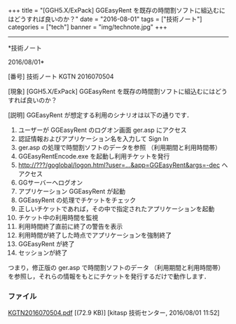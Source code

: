 ﻿+++
title = "[GGH5.X/ExPack] GGEasyRent を既存の時間割ソフトに組込むにはどうすれば良いのか？"
date = "2016-08-01"
tags = ["技術ノート"]
categories = ["tech"]
banner = "img/technote.jpg"
+++

-----------------------------------------------------------------------------------------------------------------------------

*技術ノート

2016/08/01*


[番号]
技術ノート KGTN 2016070504

[現象]
[GGH5.X/ExPack] GGEasyRent
を既存の時間割ソフトに組込むにはどうすれば良いのか？

[説明]
GGEasyRent が想定する利用のシナリオは以下の通りです．

1. ユーザーが GGEasyRent のログオン画面 ger.asp にアクセス
2. 認証情報およびアプリケーション名を入力して Sign In
3. ger.asp の処理で時間割ソフトのデータを参照 （利用期間と利用時間帯）
4. GGEasyRentEncode.exe を起動し利用チケットを発行
5. <http://???/goglobal/logon.html?user=...&app=GGEasyRent&args=-dec>
へアクセス
6. GGサーバーヘログオン
7. アプリケーション GGEasyRent が起動
8. GGEasyRent の処理でチケットをチェック
9. 正しいチケットであれば，その中で指定されたアプリケーションを起動
10. チケット中の利用時間を監視
11. 利用時間終了直前に終了の警告を表示
12. 利用時間が終了した時点でアプリケーションを強制終了
13. GGEasyRent が終了
14. セッションが終了

つまり，修正版の ger.asp で時間割ソフトのデータ （利用期間と利用時間帯）
を参照し，それらの情報をもとにチケットを発行するだけで動作します．


### ファイル

 
 


[KGTN2016070504.pdf](http://techreport.kitasp.net/attachments/download/2792/KGTN2016070504.pdf)
 [(72.9 KB)] [kitasp 技術センター, 2016/08/01
11:52]


 


 

